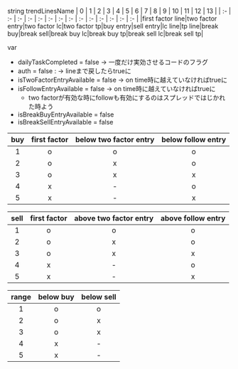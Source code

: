 string trendLinesName
| 0 | 1 | 2 | 3 | 4 | 5 | 6 | 7 | 8 | 9 | 10 | 11 | 12 | 13 |
| :- | :- | :- | :- | :- | :- | :- | :- | :- | :- | :- | :- | :- | :- |
|first factor line|two factor entry|two factor lc|two factor tp|buy entry|sell entry|lc line|tp line|break buy|break sell|break buy lc|break buy tp|break sell lc|break sell tp|

var
- dailyTaskCompleted = false -> 一度だけ実効させるコードのフラグ
- auth = false : -> lineまで戻したらtrueに
- isTwoFactorEntryAvailable = false -> on time時に越えていなければtrueに
- isFollowEntryAvailable = false -> on time時に越えていなければtrueに
  - two factorが有効な時にfollowも有効にするのはスプレッドではじかれた時よう
- isBreakBuyEntryAvailable = false
- isBreakSellEntryAvailable = false

| buy | first factor | below two factor entry | below follow entry |
| :--: | :--: | :--: | :--: |
| 1 | o | o | o |
| 2 | o | x | o |
| 3 | o | x | x |
| 4 | x | - | o |
| 5 | x | - | x |

| sell | first factor | above two factor entry | above follow entry |
| :--: | :--: | :--: | :--: |
| 1 | o | o | o |
| 2 | o | x | o |
| 3 | o | x | x |
| 4 | x | - | o |
| 5 | x | - | x |

| range | below buy | below sell |
| :--: | :--: | :--: |
| 1 | o | o |
| 2 | o | x |
| 3 | o | x |
| 4 | x | - |
| 5 | x | - |
